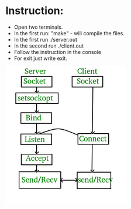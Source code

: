# Instruction:
- Open two terminals.
- In the first run: "make" - will compile the files.
- In the first run ./server.out
- In the second run ./client.out
- Follow the instruction in the console
- For exit just write exit.

![alt text](https://github.com/MikePeri/Client-Server-TCP/blob/master/Socket_server-1.png?raw=true)

